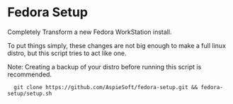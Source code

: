# Fedora Setup

Completely Transform a new Fedora WorkStation install.

To put things simply, these changes are not big enough to make a full linux distro, but this script tries to act like one.

Note: Creating a backup of your distro before running this script is recommended.

```shell
  git clone https://github.com/AspieSoft/fedora-setup.git && fedora-setup/setup.sh
```
